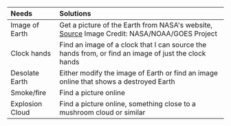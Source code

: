 | Needs | Solutions |
| :--- | :--- |
| Image of Earth | Get a picture of the Earth from NASA's website, [Source](https://www.nasa.gov/content/satellite-view-of-the-americas-on-earth-day) Image Credit: NASA/NOAA/GOES Project |
| Clock hands | Find an image of a clock that I can source the hands from, or find an image of just the clock hands |
| Desolate Earth | Either modify the image of Earth or find an image online that shows a destroyed Earth |
| Smoke/fire | Find a picture online |
| Explosion Cloud | Find a picture online, something close to a mushroom cloud or similar |
